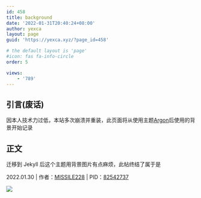 ```yaml
---
id: 458
title: background
date: '2022-01-31T20:40:24+08:00'
author: yexca
layout: page
guid: 'https://yexca.xyz/?page_id=458'

# the default layout is 'page'
#icon: fas fa-info-circle
order: 5

views:
    - '789'
---
```


## 引言(废话)

因本人技术力过低，本站多次崩溃并重装，此页面将从使用主题[Argon](https://github.com/solstice23/argon-theme)后使用的背景开始记录

## 正文

迁移到 Jekyll 后这个主题用背景图片有点麻烦，此帖终结了属于是

2022.01.30 | 作者：[MISSILE228](https://www.pixiv.net/users/429077) | PID：[82542737](https://www.pixiv.net/artworks/82542737)

![](https://cdn.jsdelivr.net/gh/yexca/image_hosting@master/2023/04-%E7%BD%91%E7%AB%99%E8%83%8C%E6%99%AF/blog-background.2p10z489pjc0.webp)